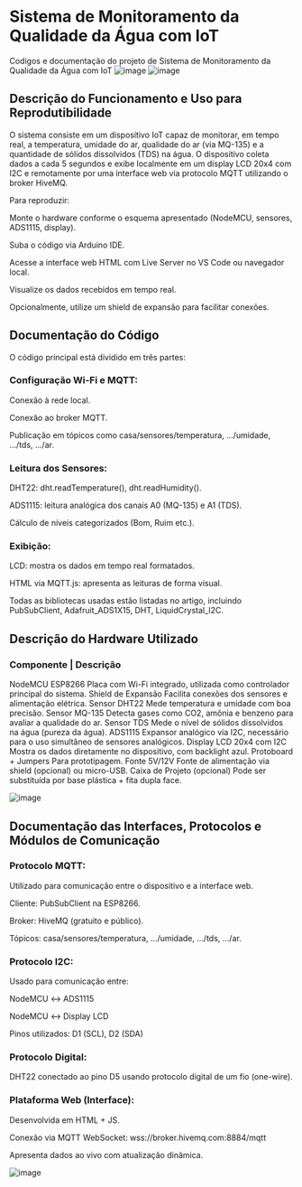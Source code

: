 # Sistema de Monitoramento da Qualidade da Água com IoT

Codigos e documentação do projeto de Sistema de Monitoramento da Qualidade da Água com IoT
![image](https://github.com/user-attachments/assets/431bbea4-0ee0-4ef1-9991-1b5eecd75972)
![image](https://github.com/user-attachments/assets/f119d0c4-b25c-445d-a72f-5e69a913756e)

## Descrição do Funcionamento e Uso para Reprodutibilidade
O sistema consiste em um dispositivo IoT capaz de monitorar, em tempo real, a temperatura, umidade do ar, qualidade do ar (via MQ-135) e a quantidade de sólidos dissolvidos (TDS) na água. O dispositivo coleta dados a cada 5 segundos e exibe localmente em um display LCD 20x4 com I2C e remotamente por uma interface web via protocolo MQTT utilizando o broker HiveMQ.

Para reproduzir:

Monte o hardware conforme o esquema apresentado (NodeMCU, sensores, ADS1115, display).

Suba o código via Arduino IDE.

Acesse a interface web HTML com Live Server no VS Code ou navegador local.

Visualize os dados recebidos em tempo real.

Opcionalmente, utilize um shield de expansão para facilitar conexões.

## Documentação do Código
O código principal está dividido em três partes:

### Configuração Wi-Fi e MQTT:

Conexão à rede local.

Conexão ao broker MQTT.

Publicação em tópicos como casa/sensores/temperatura, .../umidade, .../tds, .../ar.

### Leitura dos Sensores:

DHT22: dht.readTemperature(), dht.readHumidity().

ADS1115: leitura analógica dos canais A0 (MQ-135) e A1 (TDS).

Cálculo de níveis categorizados (Bom, Ruim etc.).

### Exibição:

LCD: mostra os dados em tempo real formatados.

HTML via MQTT.js: apresenta as leituras de forma visual.

Todas as bibliotecas usadas estão listadas no artigo, incluindo PubSubClient, Adafruit_ADS1X15, DHT, LiquidCrystal_I2C.


## Descrição do Hardware Utilizado
### Componente	| Descrição
NodeMCU ESP8266	Placa com Wi-Fi integrado, utilizada como controlador principal do sistema.
Shield de Expansão	Facilita conexões dos sensores e alimentação elétrica.
Sensor DHT22	Mede temperatura e umidade com boa precisão.
Sensor MQ-135	Detecta gases como CO2, amônia e benzeno para avaliar a qualidade do ar.
Sensor TDS	Mede o nível de sólidos dissolvidos na água (pureza da água).
ADS1115	Expansor analógico via I2C, necessário para o uso simultâneo de sensores analógicos.
Display LCD 20x4 com I2C	Mostra os dados diretamente no dispositivo, com backlight azul.
Protoboard + Jumpers	Para prototipagem.
Fonte 5V/12V	Fonte de alimentação via shield (opcional) ou micro-USB.
Caixa de Projeto (opcional)	Pode ser substituída por base plástica + fita dupla face.

![image](https://github.com/user-attachments/assets/c57fa197-c23e-4432-89c4-61e02811f26e)

## Documentação das Interfaces, Protocolos e Módulos de Comunicação

### Protocolo MQTT:

Utilizado para comunicação entre o dispositivo e a interface web.

Cliente: PubSubClient na ESP8266.

Broker: HiveMQ (gratuito e público).

Tópicos: casa/sensores/temperatura, .../umidade, .../tds, .../ar.

### Protocolo I2C:

Usado para comunicação entre:

NodeMCU ↔ ADS1115

NodeMCU ↔ Display LCD

Pinos utilizados: D1 (SCL), D2 (SDA)

### Protocolo Digital:

DHT22 conectado ao pino D5 usando protocolo digital de um fio (one-wire).

### Plataforma Web (Interface):

Desenvolvida em HTML + JS.

Conexão via MQTT WebSocket: wss://broker.hivemq.com:8884/mqtt

Apresenta dados ao vivo com atualização dinâmica.

![image](https://github.com/user-attachments/assets/cc330bed-8209-4998-ae8e-5f83aedd2399)

